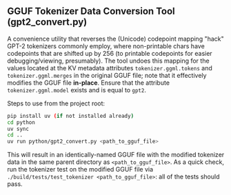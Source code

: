## GGUF Tokenizer Data Conversion Tool (gpt2_convert.py)

A convenience utility that reverses the (Unicode) codepoint mapping "hack" GPT-2 tokenizers commonly employ, where non-printable chars have codepoints that are shifted up by 256 (to printable codepoints for easier debugging/viewing, presumably). The tool undoes this mapping for the values located at the KV metadata attributes `tokenizer.ggml.tokens` and `tokenizer.ggml.merges` in the original GGUF file; note that it effectively modifies the GGUF file **in-place**. Ensure that the attribute `tokenizer.ggml.model` exists and is equal to `gpt2`.

Steps to use from the project root:

```bash
pip install uv (if not installed already)
cd python
uv sync
cd ..
uv run python/gpt2_convert.py <path_to_gguf_file>
```

This will result in an identically-named GGUF file with the modified tokenizer data in the same parent directory as `<path_to_gguf_file>`. As a quick check, run the tokenizer test on the modified GGUF file via `./build/tests/test_tokenizer <path_to_gguf_file>`: all of the tests should pass.
